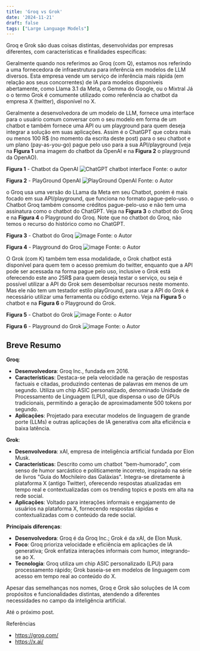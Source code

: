 ```yaml
---
title: 'Groq vs Grok'
date: '2024-11-21'
draft: false
tags: ["Large Language Models"]
---
```


Groq e Grok são duas coisas distintas, desenvolvidas por empresas diferentes, com características e finalidades específicas:

Geralmente quando nos referimos ao Groq (com Q), estamos nos referindo a uma fornecedora de infraestrutura para inferência em modelos de LLM diversos. 
Esta empresa vende um serviço de inferência mais rápida (em relação aos seus concorrentes) de IA para modelos disponíveis abertamente, como Llama 3.1 da Meta, o Gemma do Google, ou o Mixtral
Já o o termo Grok é comumente utilizado como referência ao chatbot da empresa X (twitter), disponível no X. 

Geralmente a desenvolvedora de um modelo de LLM, fornece uma interface para o usuário comum conversar com o seu modelo em forma de um chatbot 
e também fornece uma API ou um playground para quem deseja integrar a solução em suas aplicações. 
Assim é o ChatGPT que cobra mais ou menos 100 R$ (no momento da escrita deste post) para o seu chatbot e um plano (pay-as-you-go) pague pelo uso para a sua API/playground (veja na **Figura 1** uma imagem do chatbot da OpenAI e na **Figura 2** o playground da OpenAO). 

**Figura 1** - Chatbot da OpenAI
![ChatGPT chatbot interface](https://github.com/user-attachments/assets/d5f1caa9-ad37-4891-9a66-8121f6b54dce)
Fonte: o autor

**Figura 2** - PlayGround OpenAI
![PlayGround OpenAI](https://github.com/user-attachments/assets/46bf1931-62b5-4c51-a3b5-e9e1e246fd08)
Fonte: o Autor

o Groq  usa  uma versão do LLama da Meta em seu Chatbot, porém é mais focado em sua API/playground, que funciona no formato pague-pelo-uso. o Chatbot Groq também consome créditos pague-pelo-uso e não tem uma assinatura como o chatbot do ChatGPT. Veja na **Figura 3** o chatbot do Groq e na **Figura 4** o Playground do Groq. Note que no chatbot do Groq, não temos o recurso do histórico como no ChatGPT.

**Figura 3** - Chatbot do Groq
![image](https://github.com/user-attachments/assets/3c6efe44-9598-4353-a81c-1b5602c0a243)
Fonte: o Autor

**Figura 4** - Playground do Groq
![image](https://github.com/user-attachments/assets/d3729b18-02b6-46b2-a7a2-46a5db54c1c7)
Fonte: o Autor

O Grok (com K) também tem essa modalidade, o Grok chatbot está disponível para quem tem o acesso premium do twitter, enquanto que a API pode ser acessada na forma pague pelo uso, inclusive o Grok está oferecendo este ano 25R$ para quem deseja testar o serviço, ou seja é possível utilizar a API do Grok sem desembolsar recursos neste momento. Mas ele não tem um testador estilo playGround,  para usar a API do Grok é necessário utilizar uma ferramenta ou código externo. Veja na **Figura 5** o chatbot e na **Figura 6** o Playground do Grok.

**Figura 5** - Chatbot do Grok 
![image](https://github.com/user-attachments/assets/72a03f4b-5870-42f3-89d8-b7fd122c31ab)
Fonte: o Autor

**Figura 6** - Playground do Grok 
![image](https://github.com/user-attachments/assets/306afcae-d203-4a87-ab11-8f03ce87df56)
Fonte: o Autor

## Breve Resumo

**Groq**:
- **Desenvolvedora**: Groq Inc., fundada em 2016.
- **Características**: Destaca-se pela velocidade na geração de respostas factuais e citadas, produzindo centenas de palavras em menos de um segundo. Utiliza um chip ASIC personalizado, denominado Unidade de Processamento de Linguagem (LPU), que dispensa o uso de GPUs tradicionais, permitindo a geração de aproximadamente 500 tokens por segundo. 
- **Aplicações**: Projetado para executar modelos de linguagem de grande porte (LLMs) e outras aplicações de IA generativa com alta eficiência e baixa latência.

**Grok**:
- **Desenvolvedora**: xAI, empresa de inteligência artificial fundada por Elon Musk.
- **Características**: Descrito como um chatbot "bem-humorado", com senso de humor sarcástico e politicamente incorreto, inspirado na série de livros "Guia do Mochileiro das Galáxias". Integra-se diretamente à plataforma X (antigo Twitter), oferecendo respostas atualizadas em tempo real e contextualizadas com os trending topics e posts em alta na rede social. 
- **Aplicações**: Voltado para interações informais e engajamento de usuários na plataforma X, fornecendo respostas rápidas e contextualizadas com o conteúdo da rede social.

**Principais diferenças**:
- **Desenvolvedora**: Groq é da Groq Inc.; Grok é da xAI, de Elon Musk.
- **Foco**: Groq prioriza velocidade e eficiência em aplicações de IA generativa; Grok enfatiza interações informais com humor, integrando-se ao X.
- **Tecnologia**: Groq utiliza um chip ASIC personalizado (LPU) para processamento rápido; Grok baseia-se em modelos de linguagem com acesso em tempo real ao conteúdo do X.

Apesar das semelhanças nos nomes, Groq e Grok são soluções de IA com propósitos e funcionalidades distintas, atendendo a diferentes necessidades no campo da inteligência artificial. 

Até o próximo post.

Referências
-  https://groq.com/
-  https://x.ai/
